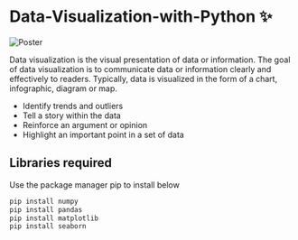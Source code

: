 # Data-Visualization-with-Python ✨

![Poster](https://user-images.githubusercontent.com/85176021/172292243-14f32cb7-4cf2-4c6a-91f2-b222a171e8df.png)
 
Data visualization is the visual presentation of data or information. The goal of data visualization is to communicate data or information clearly and effectively to readers. Typically, data is visualized in the form of a chart, infographic, diagram or map.

- Identify trends and outliers
- Tell a story within the data
- Reinforce an argument or opinion
- Highlight an important point in a set of data

## Libraries required
Use the package manager pip to install below

 ```bash
pip install numpy
pip install pandas
pip install matplotlib
pip install seaborn
 
```
